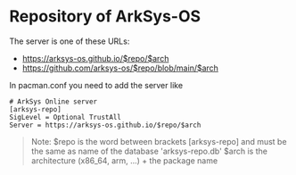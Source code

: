 # Repository of ArkSys-OS

The server is one of these URLs:
- https://arksys-os.github.io/$repo/$arch
- https://github.com/arksys-os/$repo/blob/main/$arch

In pacman.conf you need to add the server like

```
# ArkSys Online server
[arksys-repo]
SigLevel = Optional TrustAll
Server = https://arksys-os.github.io/$repo/$arch
```

> Note:
> $repo is the word between brackets [arksys-repo] and must be the same as name of the database 'arksys-repo.db'
> $arch is the architecture (x86_64, arm, ...) + the package name
